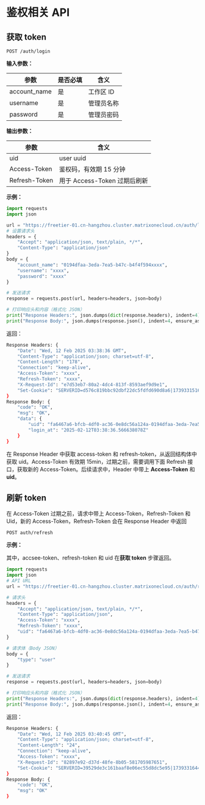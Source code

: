 # 鉴权相关 API

## 获取 token

```
POST /auth/login
```

**输入参数：**
  
|  参数             | 是否必填 |含义|
|  --------------- | ------- |----  |
| account_name     | 是      | 工作区 ID |
| username         | 是      | 管理员名称 |
| password         | 是      | 管理员密码 |

**输出参数：**
  
|  参数             | 含义 |
|  --------------- | ----  |
| uid              | user uuid      |
| Access-Token     | 鉴权码，有效期 15 分钟     |
| Refresh-Token    | 用于 Access-Token 过期后刷新    |

**示例：**

```python
import requests
import json

url = "https://freetier-01.cn-hangzhou.cluster.matrixonecloud.cn/auth/login"  # 此为公有云地址，请替换为实际地址
# 设置请求头
headers = {
    "Accept": "application/json, text/plain, */*",
    "Content-Type": "application/json"
}
body = {
    "account_name": "0194dfaa-3eda-7ea5-b47c-b4f4f594xxxx",
    "username": "xxxx",
    "password": "xxxx"
}

# 发送请求
response = requests.post(url, headers=headers, json=body)

# 打印响应头和内容（格式化 JSON）
print("Response Headers:", json.dumps(dict(response.headers), indent=4))
print("Response Body:", json.dumps(response.json(), indent=4, ensure_ascii=False))
```

返回：

```bash
Response Headers: {
    "Date": "Wed, 12 Feb 2025 03:38:36 GMT",
    "Content-Type": "application/json; charset=utf-8",
    "Content-Length": "178",
    "Connection": "keep-alive",
    "Access-Token": "xxxx",
    "Refresh-Token": "xxxx",
    "X-Request-Id": "e7d53eb7-80a2-4dc4-813f-8593aef9d9e1",
    "Set-Cookie": "SERVERID=d576c819bbc92dbf22dc5fdfd690d8a6|1739331516|1739331516;Path=/"
}
Response Body: {
    "code": "OK",
    "msg": "OK",
    "data": {
        "uid": "fa6467a6-bfcb-4df0-ac36-0e8dc56a124a-0194dfaa-3eda-7ea5-b47c-b4f4f594xxxx:admin:accountadmin",
        "login_at": "2025-02-12T03:38:36.566638078Z"
    }
}
```

在 Response Header 中获取 access-token 和 refresh-token，从返回结构体中获取 uid。Access-Token 有效期 15min，过期之前，需要调用下面 Refresh 接口，获取新的 Access-Token。后续请求中，Header 中带上 **Access-Token** 和 **uid**。

## 刷新 token

在 Access-Token 过期之前，请求中带上 Access-Token，Refresh-Token 和 Uid，新的 Access-Token，Refresh-Token 会在 Response Header 中返回

```
POST auth/refresh
```

**示例：**

其中，accsee-token、refresh-token 和 uid 在**获取 token** 步骤返回。

```python
import requests
import json
# API URL
url = "https://freetier-01.cn-hangzhou.cluster.matrixonecloud.cn/auth/refresh"

# 请求头
headers = {
    "Accept": "application/json, text/plain, */*",
    "Content-Type": "application/json",
    "Access-Token": "xxxx",
    "Refresh-Token": "xxxx",
    "uid": "fa6467a6-bfcb-4df0-ac36-0e8dc56a124a-0194dfaa-3eda-7ea5-b47c-b4f4f594xxxx:admin:accountadmin"
}

# 请求体（Body JSON）
body = {
    "type": "user"
}

# 发送请求
response = requests.post(url, headers=headers, json=body)

# 打印响应头和内容（格式化 JSON）
print("Response Headers:", json.dumps(dict(response.headers), indent=4))
print("Response Body:", json.dumps(response.json(), indent=4, ensure_ascii=False))
```

返回：

```bash
Response Headers: {
    "Date": "Wed, 12 Feb 2025 03:40:45 GMT",
    "Content-Type": "application/json; charset=utf-8",
    "Content-Length": "24",
    "Connection": "keep-alive",
    "Access-Token": "xxxx",
    "X-Request-Id": "82897e92-d37d-48fe-8b05-581705987651",
    "Set-Cookie": "SERVERID=39529de3c161baaf8e06ec55d8dc5e95|1739331644|1739331644;Path=/"
}
Response Body: {
    "code": "OK",
    "msg": "OK"
}
```
